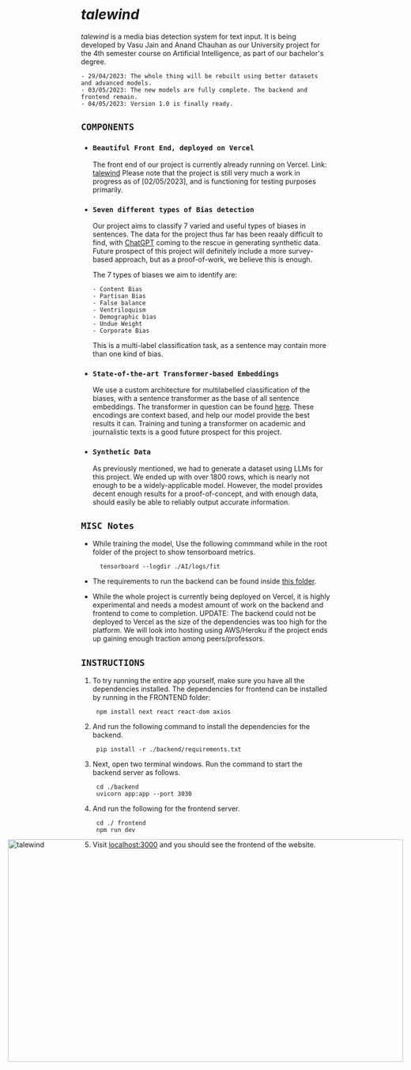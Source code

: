 # *talewind*

*talewind* is a media bias detection system for text input. It is being developed by Vasu Jain and Anand Chauhan as our University project for the 4th semester course on Artificial Intelligence, as part of our bachelor's degree.

    - 29/04/2023: The whole thing will be rebuilt using better datasets and advanced models.
    - 03/05/2023: The new models are fully complete. The backend and frontend remain.
    - 04/05/2023: Version 1.0 is finally ready.


<div style="display: flex; justify-content: center; align-items: center; height: 100vh; position: fixed; top: 0; left: 0; width: 100%;">
  <img src="https://user-images.githubusercontent.com/91457798/236125811-6f3ae130-be4e-4149-8226-190c3582ce95.gif" alt="talewind" width="800" height="450" style="display: block;">
</div>


## `COMPONENTS`

* ### `Beautiful Front End, deployed on Vercel`
  
    The front end of our project is currently already running on Vercel. Link: [talewind](https://talewind.vercel.app)
    Please note that the project is still very much a work in progress as of [02/05/2023], and is functioning for testing purposes primarily.

* ### `Seven different types of Bias detection`
  
    Our project aims to classify 7 varied and useful types of biases in sentences. The data for the project thus far has been reaaly difficult to find, with [ChatGPT](htts://chat.openai.com/) coming to the rescue in generating synthetic data. Future prospect of this project will definitely include a more survey-based approach, but as a proof-of-work, we believe this is enough.

    The 7 types of biases we aim to identify are:

      - Content Bias
      - Partisan Bias
      - False balance
      - Ventriloquism
      - Demographic bias
      - Undue Weight 
      - Corporate Bias

    This is a multi-label classification task, as a sentence may contain more than one kind of bias.

* ### `State-of-the-art Transformer-based Embeddings`

    We use a custom architecture for multilabelled classification of the biases, with a sentence transformer as the base of all sentence embeddings. The transformer in question can be found [here](https://huggingface.co/sentence-transformers/all-MiniLM-L6-v2). These encodings are context based, and help our model provide the best results it can. Training and tuning a transformer on academic and journalistic texts is a good future prospect for this project.

* ### `Synthetic Data`

    As previously mentioned, we had to generate a dataset using LLMs for this project. We ended up with over 1800 rows, which is nearly not enough to be a widely-applicable model. However, the model provides decent enough results for a proof-of-concept, and with enough data, should easily be able to reliably output accurate information.

## `MISC Notes`

* While training the model, Use the following commmand while in the root folder of the project to show tensorboard metrics.

        tensorboard --logdir ./AI/logs/fit

* The requirements to run the backend can be found inside [this folder](./backend/).
  
* While the whole project is currently being deployed on Vercel, it is highly experimental and needs a modest amount of work on the backend and frontend to come to completion. UPDATE: The backend could not be deployed to Vercel as the size of the dependencies was too high for the platform. We will look into hosting using AWS/Heroku if the project ends up gaining enough traction among peers/professors.

## `INSTRUCTIONS`

1. To try running the entire app yourself, make sure you have all the dependencies installed. The dependencies for frontend can be installed by running in the FRONTEND folder:

        npm install next react react-dom axios

2. And run the following command to install the dependencies for the backend.

        pip install -r ./backend/requirements.txt

3. Next, open two terminal windows. Run the command to start the backend server as follows.

        cd ./backend
        uvicorn app:app --port 3030

4. And run the following for the frontend server.

        cd ./ frontend
        npm run dev

5. Visit [localhost:3000](http://localhost:3000) and you should see the frontend of the website.
